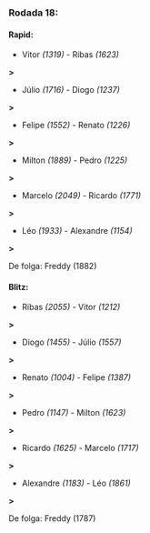 ### Rodada 18:

#### Rapid:

* Vitor *(1319)*     -     Ribas *(1623)*

 **>** 
* Júlio *(1716)*     -     Diogo *(1237)*

 **>** 
* Felipe *(1552)*     -     Renato *(1226)*

 **>** 
* Milton *(1889)*     -     Pedro *(1225)*

 **>** 
* Marcelo *(2049)*     -     Ricardo *(1771)*

 **>** 
* Léo *(1933)*     -     Alexandre *(1154)*

 **>** 

De folga: Freddy (1882)

#### Blitz:

* Ribas *(2055)*     -     Vitor *(1212)*

 **>** 
* Diogo *(1455)*     -     Júlio *(1557)*

 **>** 
* Renato *(1004)*     -     Felipe *(1387)*

 **>** 
* Pedro *(1147)*     -     Milton *(1623)*

 **>** 
* Ricardo *(1625)*     -     Marcelo *(1717)*

 **>** 
* Alexandre *(1183)*     -     Léo *(1861)*

 **>** 

De folga: Freddy (1787)

